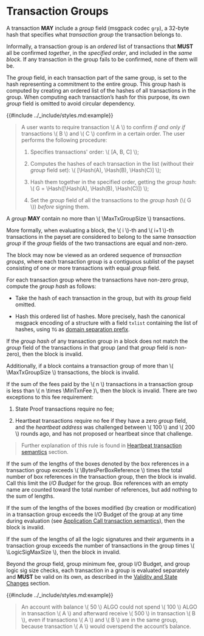 $$
\newcommand \Hash {\mathrm{Hash}}
\newcommand \MaxTxGroupSize {GT_{\max}}
\newcommand \MinTxnFee {T_{\Fee,\min}}
\newcommand \BytesPerBoxReference {\Box_{\mathrm{IO}}}
\newcommand \LogicSigMaxSize {\LogicSig_{\max}}
$$

# Transaction Groups

A transaction **MAY** include a _group_ field (msgpack codec `grp`), a 32-byte hash
that specifies what _transaction group_ the transaction belongs to.

Informally, a transaction group is an _ordered_ list of transactions that **MUST**
all be confirmed _together_, in the _specified order_, and included in the _same
block_. If any transaction in the group fails to be confirmed, none of them will
be.

The _group_ field, in each transaction part of the same group, is set to the hash
representing a commitment to the entire group. This group hash is computed by creating
an ordered list of the hashes of all transactions in the group. When computing each
transaction’s hash for this purpose, its own _group_ field is omitted to avoid circular
dependency.

{{#include ../_include/styles.md:example}}
> A user wants to require transaction \\( A \\) to confirm _if and only if_ transactions
> \\( B \\) and \\( C \\) confirm in a certain order. The user performs the following
> procedure:
>
> 1. Specifies transactions' order: \\( [A, B, C] \\);
>
> 1. Computes the hashes of each transaction in the list (without their _group_
> field set): \\( [\Hash(A), \Hash(B), \Hash(C)] \\);
>
> 1. Hash them together in the specified order, getting the _group hash_: \\( G = \Hash([\Hash(A), \Hash(B), \Hash(C)]) \\);
>
> 1. Set the _group_ field of all the transactions to the _group hash_ (\\( G \\))
> _before_ signing them.

A _group_ **MAY** contain no more than \\( \MaxTxGroupSize \\) transactions.

More formally, when evaluating a block, the \\( i \\)-th and \\( i+1 \\)-th transactions
in the payset are considered to belong to the same _transaction group_ if the _group_
fields of the two transactions are equal and non-zero.

The block may now be viewed as an ordered sequence of _transaction groups_, where
each transaction group is a contiguous sublist of the payset consisting of one or
more transactions with equal _group_ field.

For each transaction group where the transactions have non-zero _group_, compute
the _group hash_ as follows:

- Take the hash of each transaction in the group, but with its _group_ field omitted.

- Hash this ordered list of hashes. More precisely, hash the canonical msgpack encoding
of a structure with a field `txlist` containing the list of hashes, using `TG` as
[domain separation prefix](../crypto/crypto-domain-separators.md).

If the _group hash_ of any transaction group in a block does not match the _group_
field of the transactions in that group (and that _group_ field is non-zero), then
the block is invalid.

Additionally, if a block contains a transaction group of more than \\( \MaxTxGroupSize \\)
transactions, the block is invalid.

If the sum of the fees paid by the \\( n \\) transactions in a transaction group
is less than \\( n \times \MinTxnFee )\\, then the block is invalid. There are two
exceptions to this fee requirement:

1. State Proof transactions require no fee;

1. Heartbeat transactions require no fee if they have a zero _group_ field, and
the _heartbeat address_ was challenged between \\( 100 \\) and \\( 200 \\) rounds
ago, and has not proposed or heartbeat since that challenge.

> Further explanation of this rule is found in [Heartbeat transaction semantics](./ledger-txn-semantics-heartbeat.md)
> section.

If the sum of the lengths of the boxes denoted by the box references in a transaction
group exceeds \\( \BytesPerBoxReference \\) times the total number of box references
in the transaction group, then the block is invalid. Call this limit the _I/O Budget_
for the group. Box references with an empty name are counted toward the total number
of references, but add nothing to the sum of lengths.

If the sum of the lengths of the boxes modified (by creation or modification) in
a transaction group exceeds the I/O Budget of the group at any time during evaluation
(see [Application Call transaction semantics](./ledger-txn-semantics-application.md)),
then the block is invalid.

If the sum of the lengths of all the logic signatures and their arguments in a transaction
group exceeds the number of transactions in the group times \\( \LogicSigMaxSize \\),
then the block in invalid.

Beyond the _group_ field, group minimum fee, group I/O Budget, and group logic sig
size checks, each transaction in a group is evaluated separately and **MUST** be
valid on its own, as described in the [Validity and State Changes](./ledger-validation.md)
section.

{{#include ../_include/styles.md:example}}
> An account with balance \\( 50 \\) ALGO could not spend \\( 100 \\) ALGO in transaction
> \\( A \\) and afterward receive \\( 500 \\) in transaction \\( B \\), even if
> transactions \\( A \\) and \\( B \\) are in the same group, because transaction
> \\( A \\) would overspend the account’s balance.
